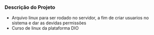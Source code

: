 ### Descrição do Projeto
- Arquivo linux para ser rodado no servidor, a fim de criar usuarios no sistema e dar as devidas permissões
- Curso de linux da plataforma DIO
